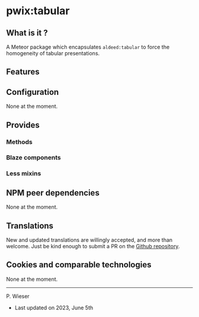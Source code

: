 # pwix:tabular

## What is it ?

A Meteor package which encapsulates `aldeed:tabular` to force the homogeneity of tabular presentations.

## Features

## Configuration

None at the moment.

## Provides

### Methods

### Blaze components

### Less mixins

## NPM peer dependencies

None at the moment.

## Translations

New and updated translations are willingly accepted, and more than welcome. Just be kind enough to submit a PR on the [Github repository](https://github.com/trychlos/pwix-core-app/pulls).

## Cookies and comparable technologies

None at the moment.

---
P. Wieser
- Last updated on 2023, June 5th
